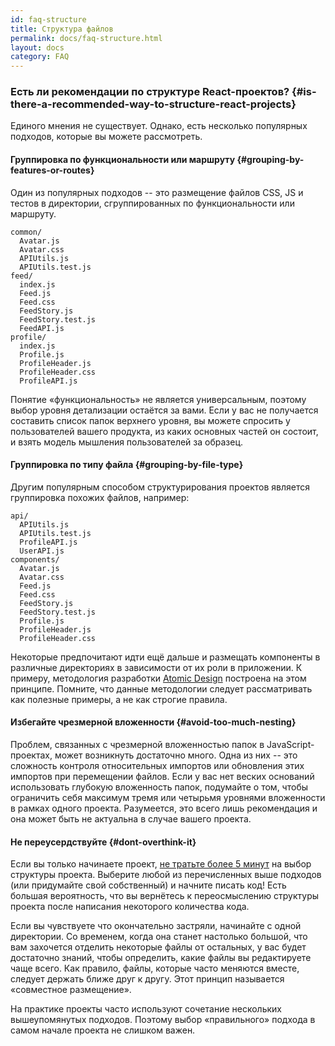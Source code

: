 ```yaml
---
id: faq-structure
title: Структура файлов
permalink: docs/faq-structure.html
layout: docs
category: FAQ
---
```


### Есть ли рекомендации по структуре React-проектов? {#is-there-a-recommended-way-to-structure-react-projects}

Единого мнения не существует. Однако, есть несколько популярных подходов, которые вы можете рассмотреть.

#### Группировка по функциональности или маршруту {#grouping-by-features-or-routes}

Один из популярных подходов -- это размещение файлов CSS, JS и тестов в директории, сгруппированных по функциональности или маршруту.

```
common/
  Avatar.js
  Avatar.css
  APIUtils.js
  APIUtils.test.js
feed/
  index.js
  Feed.js
  Feed.css
  FeedStory.js
  FeedStory.test.js
  FeedAPI.js
profile/
  index.js
  Profile.js
  ProfileHeader.js
  ProfileHeader.css
  ProfileAPI.js
```

Понятие «функциональность» не является универсальным, поэтому выбор уровня детализации остаётся за вами. Если у вас не получается составить список папок верхнего уровня, вы можете спросить у пользователей вашего продукта, из каких основных частей он состоит, и взять модель мышления пользователей за образец.

#### Группировка по типу файла {#grouping-by-file-type}

Другим популярным способом структурирования проектов является группировка похожих файлов, например:

```
api/
  APIUtils.js
  APIUtils.test.js
  ProfileAPI.js
  UserAPI.js
components/
  Avatar.js
  Avatar.css
  Feed.js
  Feed.css
  FeedStory.js
  FeedStory.test.js
  Profile.js
  ProfileHeader.js
  ProfileHeader.css
```
Некоторые предпочитают идти ещё дальше и размещать компоненты в различные директориях в зависимости от их роли в приложении. К примеру, методология разработки [Atomic Design](http://bradfrost.com/blog/post/atomic-web-design/) построена на этом принципе. Помните, что данные методологии следует рассматривать как полезные примеры, а не как строгие правила.

#### Избегайте чрезмерной вложенности {#avoid-too-much-nesting}

Проблем, связанных с чрезмерной вложенностью папок в JavaScript-проектах, может возникнуть достаточно много. Одна из них -- это сложность контроля относительных импортов или обновления этих импортов при перемещении файлов. Если у вас нет веских оснований использовать глубокую вложенность папок, подумайте о том, чтобы ограничить себя максимум тремя или четырьмя уровнями вложенности в рамках одного проекта. Разумеется, это всего лишь рекомендация и она может быть не актуальна в случае вашего проекта.

#### Не переусердствуйте {#dont-overthink-it}

Если вы только начинаете проект, [не тратьте более 5 минут](https://ru.wikipedia.org/wiki/%D0%90%D0%BD%D0%B0%D0%BB%D0%B8%D1%82%D0%B8%D1%87%D0%B5%D1%81%D0%BA%D0%B8%D0%B9_%D0%BF%D0%B0%D1%80%D0%B0%D0%BB%D0%B8%D1%87) на выбор структуры проекта. Выберите любой из перечисленных выше подходов (или придумайте свой собственный) и начните писать код! Есть большая вероятность, что вы вернётесь к переосмыслению структуры проекта после написания некоторого количества кода.

Если вы чувствуете что окончательно застряли, начинайте с одной директории. Со временем, когда она станет настолько большой, что вам захочется отделить некоторые файлы от остальных, у вас будет достаточно знаний, чтобы определить, какие файлы вы редактируете чаще всего. Как правило, файлы, которые часто меняются вместе, следует держать ближе друг к другу. Этот принцип называется «совместное размещение».

На практике проекты часто используют сочетание нескольких вышеупомянутых подходов. Поэтому выбор «правильного» подхода в самом начале проекта не слишком важен.
